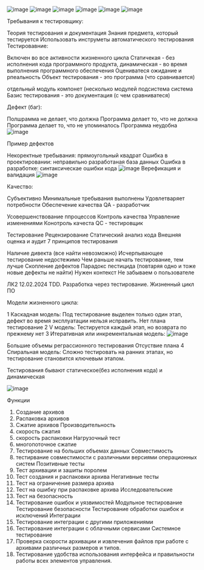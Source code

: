 ![image](https://github.com/nazirov21/6-semestr/assets/113089463/68b25440-01ae-40c3-a4a2-3ca33df61771)
![image](https://github.com/nazirov21/6-semestr/assets/113089463/339da61e-f4df-46f6-af89-c94b32fd54ae)
![image](https://github.com/nazirov21/6-semestr/assets/113089463/da69a136-8fd3-452a-950f-d4becc7ceb2d)
![image](https://github.com/nazirov21/6-semestr/assets/113089463/fd74fc1e-e69b-4ca6-87d9-5bc473de7e98)
![image](https://github.com/nazirov21/6-semestr/assets/113089463/5184dca1-bb19-4b72-9a6d-872c133e98be)
![image](https://github.com/nazirov21/6-semestr/assets/113089463/2027add0-d3e3-4e9c-b833-959d92c1c4eb)


Требывания к тестировщику:

Теория тестирования и документация
Знания предмета, который тестируется
Использовать инструметы автоматического тестирования
Тестировавние:

Включен во все активности жизненного цикла
Статичекая - без исполнения кода программного продукта, динамическая - во время выполнения программного обеспечения
Оцениватеся ожидание и рпеальность
Объект тестирования - это программа (что сравнивается)

отдельный модуль
компонет (несколько модулей
подсистема
система
Базис тестирования - это документация (с чем сравниватеся)

Дефект (баг):

Полшрамма не делает, что должна
Программа делает то, что не должна
Программа делает то, что не упоминалось
Программа неудобна
![image](https://github.com/nazirov21/6-semestr/assets/113089463/a50738c4-efc4-4887-86d1-d3fc27520cd7)

Пример дефектов

Некоректные требывания: прямоугольный квадрат
Ошибка в проектировании: неправильно разработаная база данных
Ошибка в разработке: синтаксическае ошибки кода
![image](https://github.com/nazirov21/6-semestr/assets/113089463/ab553aba-adf8-47b9-b373-52de1a77c2a3)
Верефикация и валидация
![image](https://github.com/nazirov21/6-semestr/assets/113089463/75f84e87-c04d-4b42-97a8-f63d8bc7b034)

Качество:

Субъективно
Минимальные требывания выполнены
Удовлетваряет потребности
Обеспечение качества QA - разработчик

Усовершенствование ппроцессов
Контроль качества
Управление изменениями
Конотроль качеста QC - тестировщик

Тестирование
Рецензирование
Статический анализ кода
Внешняя оценка и аудит
7 принципов тестирования

Наличие дивекта (все найти невозможно)
Исчерпывающее тестирование недостежимо
Чем раньше начать тестирование, тем лучше
Скопление дефектов
Парадокс пестицида (повтаряя одно и тоже новые дефекты не найти)
Нужен контекст
Не забываем о пользователе

ЛК2 12.02.2024 TDD. Разработка через тестирование.
Жизненный цикл ПО

Модели жизненного цикла:

1 Каскадная модель:
   Под тестирование выделен только один этап, дефект во время эксплуатации нельзя исправить.
   Нет плана тестирование
2 V модель:
  Тестируется каждый этап, но возврата по прежнему нет
3 Итеративная или инкрементальная модель:
![image](https://github.com/nazirov21/6-semestr/assets/113089463/6221bc0b-b39b-4729-a366-82202f48e0ab)

  Большие объемы реграссионного тестирования
  Отсуствие плана
4 Спиральная модель:
  Сложно тестировать на ранних этапах, но тестирование становится ключевым этапом.

  Тестирования бывают статическое(без исполнения кода) и динамическая 

  ![image](https://github.com/nazirov21/6-semestr/assets/113089463/b9b9ea84-462d-4b57-bdb7-bdee9036a45a)


  Функции 
  1) Создание архивов
  2) Распаковка архивов
  3) Сжатие архивов
Производительность
1) скорость сжатия
2) скорость распаковки
Нагрузочный тест
1) многопоточное сжатие
2) Тестирование на больших объемах данных
Совместимость
1) тестирвание совместимости с различными версиями операционных систем
Позитивные тесты
1) Тест архивации и зашиты поролем
2) Тест создания и распаковки архива
Негативные тесты
1) Тест на ограничение размера архива
2) Тест на ошибку при распаковке архива
Исследовательские
1) Тест на безопасность
2) Тестирование ошибок и уязвимостей
Модульное тестирование
Тестирование безопасности
Тестирование обработки ошибок и исключений
Интеграции
1) Тестирование интеграции с другими приложениями
2) Тестирование интеграции с облачными сервисами
Системное тестирование
1) Проверка скорости архивации и извлечения файлов при работе с архивами различных размеров и типов.
2) Тестирование удобства использования интерфейса и правильности работы всех элементов управления.


